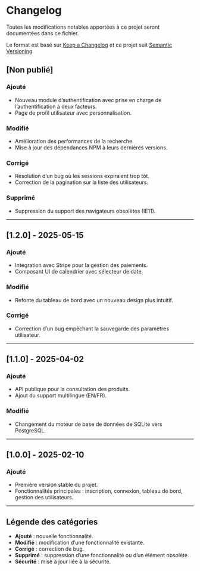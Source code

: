 # Changelog

Toutes les modifications notables apportées à ce projet seront documentées dans ce fichier.

Le format est basé sur [Keep a Changelog](https://keepachangelog.com/fr/1.0.0/)
et ce projet suit [Semantic Versioning](https://semver.org/lang/fr/).

## [Non publié]

### Ajouté
- Nouveau module d’authentification avec prise en charge de l’authentification à deux facteurs.
- Page de profil utilisateur avec personnalisation.

### Modifié
- Amélioration des performances de la recherche.
- Mise à jour des dépendances NPM à leurs dernières versions.

### Corrigé
- Résolution d’un bug où les sessions expiraient trop tôt.
- Correction de la pagination sur la liste des utilisateurs.

### Supprimé
- Suppression du support des navigateurs obsolètes (IE11).

---

## [1.2.0] - 2025-05-15

### Ajouté
- Intégration avec Stripe pour la gestion des paiements.
- Composant UI de calendrier avec sélecteur de date.

### Modifié
- Refonte du tableau de bord avec un nouveau design plus intuitif.

### Corrigé
- Correction d’un bug empêchant la sauvegarde des paramètres utilisateur.

---

## [1.1.0] - 2025-04-02

### Ajouté
- API publique pour la consultation des produits.
- Ajout du support multilingue (EN/FR).

### Modifié
- Changement du moteur de base de données de SQLite vers PostgreSQL.

---

## [1.0.0] - 2025-02-10

### Ajouté
- Première version stable du projet.
- Fonctionnalités principales : inscription, connexion, tableau de bord, gestion des utilisateurs.

---

## Légende des catégories

- **Ajouté** : nouvelle fonctionnalité.
- **Modifié** : modification d’une fonctionnalité existante.
- **Corrigé** : correction de bug.
- **Supprimé** : suppression d’une fonctionnalité ou d’un élément obsolète.
- **Sécurité** : mise à jour liée à la sécurité.


